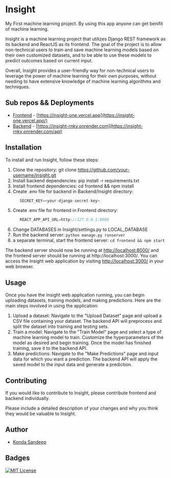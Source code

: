 
# Insight

My First machine learning project. By using this app anyone can get benifit of machine learning.

Insight is a machine learning project that utilizes Django REST framework as its backend and ReactJS as its frontend. The goal of the project is to allow non-technical users to train and save machine learning models based on their own customized datasets, and to be able to use these models to predict outcomes based on current input.

Overall, Insight provides a user-friendly way for non-technical users to leverage the power of machine learning for their own purposes, without needing to have extensive knowledge of machine learning algorithms and techniques.

## Sub repos && Deployments

- [Frontend](https://github.com/SandeepK1729/Insight-frontend) - [https://insight-one.vercel.app](https://insight-one.vercel.app/)
- [Backend](https://github.com/SandeepK1729/Insight-backend)   - [https://insight-rnky.onrender.com](https://insight-rnky.onrender.com/api)

## Installation
To install and run Insight, follow these steps:

1. Clone the repository: git clone https://github.com/your-username/insight.git
1. Install backend dependencies: pip install -r requirements.txt
1. Install frontend dependencies: cd frontend && npm install
1. Create .env file for backend in Backend/Insight directory: 
   ```python Copy code
      SECRET_KEY=<your-django-secret-key>
    ```
1. Create .env file for frontend in Frontend directory: 
   ```javascript Copy code
      REACT_APP_API_URL=http://127.0.0.1:8000
    ```
1. Change DATABASES in Insight/settings.py to LOCAL_DATABASE
1. Run the backend server: `python manage.py runserver`
1. a separate terminal, start the frontend server: `cd frontend && npm start`

The backend server should now be running at [http://localhost:8000/](http://localhost:8000/) and the frontend server should be running at http://localhost:3000/. You can access the Insight web application by visiting [http://localhost:3000/](http://localhost:3000/) in your web browser.

## Usage
Once you have the Insight web application running, you can begin uploading datasets, training models, and making predictions. Here are the main steps involved in using the application:

1. Upload a dataset: Navigate to the "Upload Dataset" page and upload a CSV file containing your dataset. The backend API will preprocess and split the dataset into training and testing sets.
1. Train a model: Navigate to the "Train Model" page and select a type of machine learning model to train. Customize the hyperparameters of the model as desired and begin training. Once the model has finished training, save it to the backend API.
1. Make predictions: Navigate to the "Make Predictions" page and input data for which you want a prediction. The backend API will apply the saved model to the input data and generate a prediction.

## Contributing

If you would like to contribute to Insight, please contribute frontend and backend individually. 

Please include a detailed description of your changes and why you think they would be valuable to Insight.

## Author

- [Konda Sandeep](https://www.github.com/SandeepK1729)

## Badges

[![MIT License](https://img.shields.io/badge/License-MIT-green.svg)](https://choosealicense.com/licenses/mit/)
